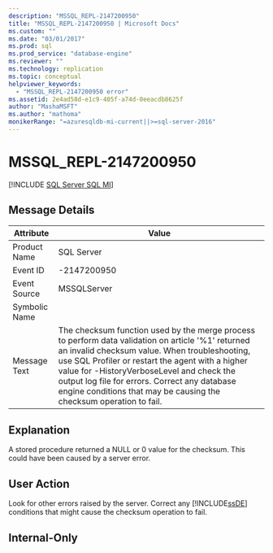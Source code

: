 ```yaml
---
description: "MSSQL_REPL-2147200950"
title: "MSSQL_REPL-2147200950 | Microsoft Docs"
ms.custom: ""
ms.date: "03/01/2017"
ms.prod: sql
ms.prod_service: "database-engine"
ms.reviewer: ""
ms.technology: replication
ms.topic: conceptual
helpviewer_keywords: 
  - "MSSQL_REPL-2147200950 error"
ms.assetid: 2e4ad58d-e1c9-405f-a74d-0eeacdb8625f
author: "MashaMSFT"
ms.author: "mathoma"
monikerRange: "=azuresqldb-mi-current||>=sql-server-2016"
---
```

# MSSQL_REPL-2147200950
[!INCLUDE [SQL Server SQL MI](../../includes/applies-to-version/sql-asdbmi.md)]
    
## Message Details  
  
|Attribute|Value|  
|-|-|  
|Product Name|SQL Server|  
|Event ID|-2147200950|  
|Event Source|MSSQLServer|  
|Symbolic Name||  
|Message Text|The checksum function used by the merge process to perform data validation on article '%1' returned an invalid checksum value. When troubleshooting, use SQL Profiler or restart the agent with a higher value for -HistoryVerboseLevel and check the output log file for errors. Correct any database engine conditions that may be causing the checksum operation to fail.|  
  
## Explanation  
 A stored procedure returned a NULL or 0 value for the checksum. This could have been caused by a server error.  
  
## User Action  
 Look for other errors raised by the server. Correct any [!INCLUDE[ssDE](../../includes/ssde-md.md)] conditions that might cause the checksum operation to fail.  
  
## Internal-Only  
  
